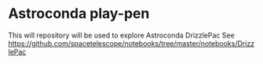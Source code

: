 # Astroconda play-pen
This will repository will be used to explore Astroconda DrizzlePac
See  https://github.com/spacetelescope/notebooks/tree/master/notebooks/DrizzlePac

